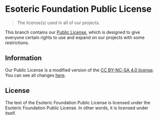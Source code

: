 # Esoteric Foundation Public License

> The license(s) used in all of our projects.

This branch contains our [Public License](./Esoteric%20Foundation%20Public%20License.txt), which is designed to give everyone certain rights to use and expand on our projects with some restrictions.

## Information

Our Public License is a modified version of the [CC BY-NC-SA 4.0 license](./assets/text/licenses/CC%20BY-NC-SA%204.0.txt). You can see all changes [here](https://github.com/EsotericFoundation/license/compare/0.0.1...public#diff-75c30852efd747a5855f85114831a9ef578c14ab2eed788829c7c8651b9579f2).

## License

The text of the Esoteric Foundation Public License is licensed under the Esoteric Foundation Public License. In other words, it is licensed under itself.
